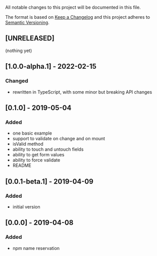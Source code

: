 All notable changes to this project will be documented in this file.

The format is based on [Keep a Changelog](http://keepachangelog.com/en/1.0.0/)
and this project adheres to [Semantic Versioning](http://semver.org/spec/v2.0.0.html).

## [UNRELEASED]
(nothing yet)

## [1.0.0-alpha.1] - 2022-02-15
### Changed
- rewritten in TypeScript, with some minor but breaking API changes

## [0.1.0] - 2019-05-04
### Added
- one basic example
- support to validate on change and on mount
- isValid method
- ability to touch and untouch fields
- ability to get form values
- ability to force validate
- README

## [0.0.1-beta.1] - 2019-04-09
### Added
- initial version

## [0.0.0] - 2019-04-08
### Added
- npm name reservation

